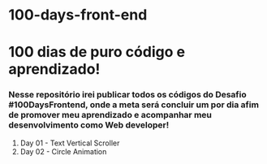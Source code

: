 # 100-days-front-end
<h1>100 dias de puro código e aprendizado!</h1>
<h3>Nesse repositório irei publicar todos os códigos do Desafio #100DaysFrontend, onde a meta será concluir um por dia afim de promover meu aprendizado e acompanhar meu desenvolvimento como Web developer!</h3>

<ol>
  <li>Day 01 - Text Vertical Scroller</li>
  <li>Day 02 - Circle Animation</li>
 </ol>
